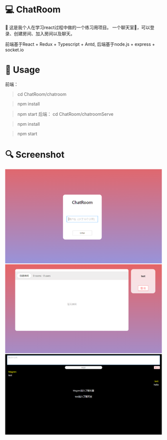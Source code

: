 # 💻 ChatRoom
👋 这是我个人在学习react过程中做的一个练习用项目。
一个聊天室💬，可以登录、创建房间、加入房间以及聊天。

前端基于React + Redux + Typescript + Antd,
后端基于node.js + express + socket.io

# 🔨 Usage
前端：
> cd ChatRoom/chatroom

> npm install

> npm start
后端：
> cd ChatRoom/chatroomServe

> npm install 

> npm start

# 🔍 Screenshot
![](./img/3.png)
![](./img/2.png)
![](./img/1.png)